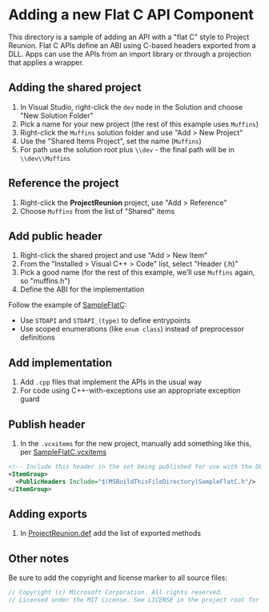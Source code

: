 # Adding a new Flat C API Component

This directory is a sample of adding an API with a "flat C" style to Project Reunion.
Flat C APIs define an ABI using C-based headers exported from a DLL. Apps can use the
APIs from an import library or through a projection that applies a wrapper.

## Adding the shared project

1. In Visual Studio, right-click the `dev` node in the Solution and choose "New Solution Folder"
2. Pick a name for your new project (the rest of this example uses `Muffins`)
3. Right-click the `Muffins` solution folder and use "Add > New Project"
4. Use the "Shared Items Project", set the name (`Muffins`)
4. For path use the solution root plus `\\dev` - the final path will be in `\\dev\\Muffins`

## Reference the project

1. Right-click the **ProjectReunion** project, use "Add > Reference"
2. Choose `Muffins` from the list of "Shared" items

## Add public header

1. Right-click the shared project and use "Add > New Item"
2. From the "Installed > Visual C++ > Code" list, select "Header (.h)"
3. Pick a good name (for the rest of this example, we'll use `Muffins` again, so "muffins.h")
5. Define the ABI for the implementation

Follow the example of [SampleFlatC](./SampleFlatC.h):

* Use `STDAPI` and `STDAPI_(type)` to define entrypoints
* Use scoped enumerations (like `enum class`) instead of preprocessor definitions

## Add implementation

1. Add `.cpp` files that implement the APIs in the usual way
2. For code using C++-with-exceptions use an appropriate exception guard

## Publish header

1. In the `.vcxitems` for the new project, manually add something like this, per [SampleFlatC.vcxitems](./SampleFlatC.vcxitems)

```xml
<!-- Include this header in the set being published for use with the DLL -->
<ItemGroup>
  <PublicHeaders Include="$(MSBuildThisFileDirectory)SampleFlatC.h"/>
</ItemGroup>
```

## Adding exports

1. In [ProjectReunion.def](../ProjectReunion_DLL/ProjectReunion.def) add the list of exported methods

## Other notes

Be sure to add the copyright and license marker to all source files:

```c++
// Copyright (c) Microsoft Corporation. All rights reserved.
// Licensed under the MIT License. See LICENSE in the project root for license information.
```
